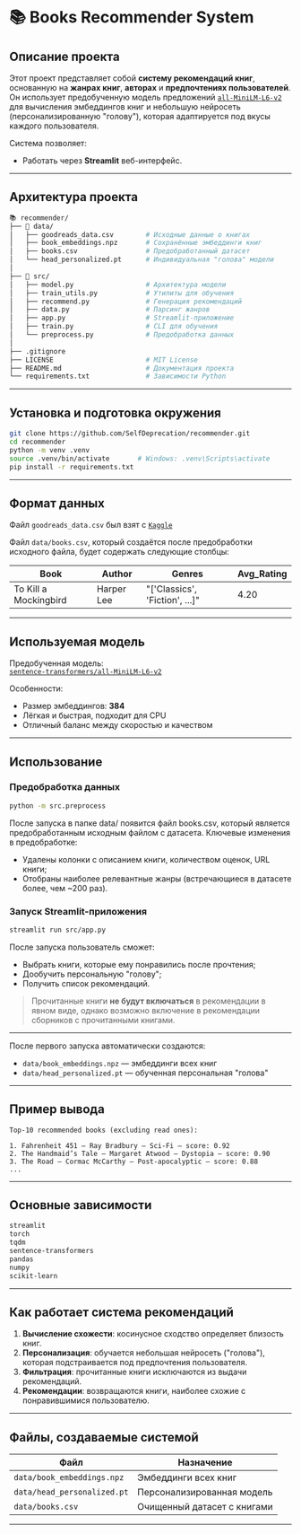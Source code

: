 # 📚 Books Recommender System

## Описание проекта

Этот проект представляет собой **систему рекомендаций книг**, основанную на **жанрах книг**, **авторах** и **предпочтениях пользователей**.  
Он использует предобученную модель предложений [`all-MiniLM-L6-v2`](https://huggingface.co/sentence-transformers/all-MiniLM-L6-v2) для вычисления эмбеддингов книг и небольшую нейросеть (персонализированную "голову"), которая адаптируется под вкусы каждого пользователя.

Система позволяет:
- Работать через **Streamlit** веб-интерфейс.

---

## Архитектура проекта

```bash
📚 recommender/
├── 📁 data/
│   ├── goodreads_data.csv        # Исходные данные о книгах
│   ├── book_embeddings.npz       # Сохранённые эмбеддинги книг
│   ├── books.csv                 # Предобработанный датасет
│   └── head_personalized.pt      # Индивидуальная "голова" модели
│
├── 📁 src/
│   ├── model.py                  # Архитектура модели
│   ├── train_utils.py            # Утилиты для обучения
│   ├── recommend.py              # Генерация рекомендаций
│   ├── data.py                   # Парсинг жанров
│   ├── app.py                    # Streamlit-приложение
│   ├── train.py                  # CLI для обучения
│   └── preprocess.py             # Предобработка данных
│
├── .gitignore
├── LICENSE                       # MIT License
├── README.md                     # Документация проекта
└── requirements.txt              # Зависимости Python
```

---

## Установка и подготовка окружения

```bash
git clone https://github.com/SelfDeprecation/recommender.git
cd recommender
python -m venv .venv
source .venv/bin/activate       # Windows: .venv\Scripts\activate
pip install -r requirements.txt
```

---

## Формат данных

Файл `goodreads_data.csv` был взят с [`Kaggle`](https://www.kaggle.com/datasets/dylanjcastillo/7k-books-with-metadata)

Файл `data/books.csv`, который создаётся после предобработки исходного файла, будет содержать следующие столбцы:

| Book | Author | Genres | Avg_Rating |
|------|---------|------------|------|
| To Kill a Mockingbird | Harper Lee | "['Classics', 'Fiction', ...]" | 4.20 |

---

## Используемая модель

Предобученная модель:  
[`sentence-transformers/all-MiniLM-L6-v2`](https://huggingface.co/sentence-transformers/all-MiniLM-L6-v2)

Особенности:
- Размер эмбеддингов: **384**
- Лёгкая и быстрая, подходит для CPU
- Отличный баланс между скоростью и качеством

---

## Использование

### Предобработка данных

```bash
python -m src.preprocess
```

После запуска в папке data/ появится файл books.csv, который является предобработанным исходным файлом с датасета.
Ключевые изменения в предобработке:
- Удалены колонки с описанием книги, количеством оценок, URL книги;
- Отобраны наиболее релевантные жанры (встречающиеся в датасете более, чем ~200 раз).

### Запуск Streamlit-приложения

```bash
streamlit run src/app.py
```

После запуска пользователь сможет:
- Выбрать книги, которые ему понравились после прочтения;
- Дообучить персональную "голову";
- Получить список рекомендаций.

> Прочитанные книги **не будут включаться** в рекомендации в явном виде, однако возможно включение в рекомендации сборников с прочитанными книгами.

---

После первого запуска автоматически создаются:
- `data/book_embeddings.npz` — эмбеддинги всех книг
- `data/head_personalized.pt` — обученная персональная "голова"

---

## Пример вывода

```
Top-10 recommended books (excluding read ones):

1. Fahrenheit 451 — Ray Bradbury — Sci-Fi — score: 0.92
2. The Handmaid’s Tale — Margaret Atwood — Dystopia — score: 0.90
3. The Road — Cormac McCarthy — Post-apocalyptic — score: 0.88
...
```

---

## Основные зависимости

```txt
streamlit
torch
tqdm
sentence-transformers
pandas
numpy
scikit-learn
```

---

## Как работает система рекомендаций

1. **Вычисление схожести**: косинусное сходство определяет близость книг.
2. **Персонализация**: обучается небольшая нейросеть ("голова"), которая подстраивается под предпочтения пользователя.
3. **Фильтрация**: прочитанные книги исключаются из выдачи рекомендаций.
4. **Рекомендации**: возвращаются книги, наиболее схожие с понравившимися пользователю.

---

## Файлы, создаваемые системой

| Файл | Назначение |
|------|-------------|
| `data/book_embeddings.npz` | Эмбеддинги всех книг |
| `data/head_personalized.pt` | Персонализированная модель |
| `data/books.csv` | Очищенный датасет с книгами |

---
